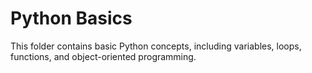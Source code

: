 
# Python Basics  
This folder contains basic Python concepts, including variables, loops, functions, and object-oriented programming.

